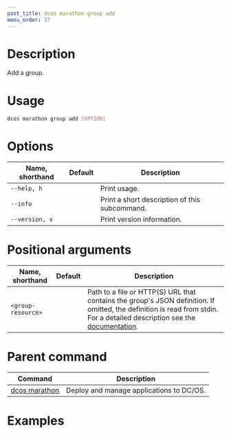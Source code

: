 ```yaml
---
post_title: dcos marathon group add
menu_order: 17
---
```


# Description
Add a group.

# Usage

```bash
dcos marathon group add [OPTION]
```

# Options

| Name, shorthand | Default | Description |
|---------|-------------|-------------|
| `--help, h`   |             |  Print usage. |
| `--info`   |             |  Print a short description of this subcommand. |
| `--version, v`   |             | Print version information. |

# Positional arguments

| Name, shorthand | Default | Description |
|---------|-------------|-------------|
| `<group-resource>`   |             |  Path to a file or HTTP(S) URL that contains the group's JSON definition. If omitted, the definition is read from stdin. For a detailed description see the [documentation](https://docs.mesosphere.com/usage/marathon/rest-api/). |

# Parent command

| Command | Description |
|---------|-------------|
| [dcos marathon](/docs/1.9/usage/cli/command-reference/dcos-marathon/) | Deploy and manage applications to DC/OS. |

# Examples